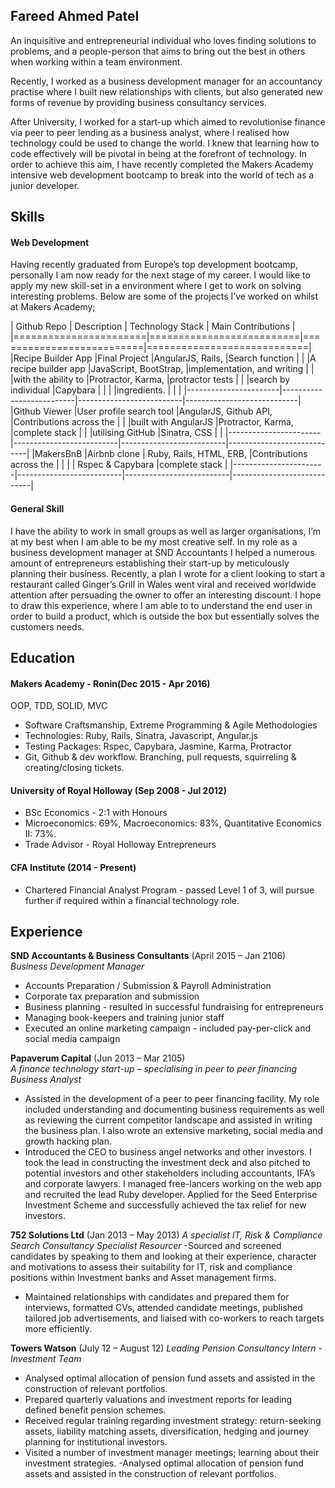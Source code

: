 ## Fareed Ahmed Patel

An inquisitive and entrepreneurial individual who loves finding solutions to problems, and a people-person that aims to bring out the best in others when working within a team environment.

Recently, I worked as a business development manager for an accountancy practise where I built new relationships with clients, but also generated new forms of revenue by providing business consultancy services.

After University, I worked for a start-up which aimed to revolutionise finance via peer to peer lending as a business analyst, where I realised how technology could be used to change the world. I knew that learning how to code effectively will be pivotal in being at the forefront of technology. In order to achieve this aim, I have recently completed the Makers Academy intensive web development bootcamp to break into the world of tech as a junior developer.

## Skills

#### Web Development

Having recently graduated from Europe’s top development bootcamp, personally I am now ready for the next stage of my career. I would like to apply my new skill-set in a environment where I get to work on solving interesting problems. Below are some of the projects I’ve worked on whilst at Makers Academy;

| Github Repo           | Description              | Technology Stack         | Main Contributions         |
|=======================|==========================|==========================|============================|
|Recipe Builder App     |Final Project 			   |AngularJS, Rails,         |Search function             |
|						|A recipe builder app      |JavaScript, BootStrap,    |implementation, and writing |
|						|with the ability to       |Protractor, Karma,		  |protractor tests            |
|						|search by individual      |Capybara				  |							   |
|						|ingredients.              |						  |							   |
|-----------------------|--------------------------|--------------------------|----------------------------|
|Github Viewer          |User profile search tool  |AngularJS, Github API,    |Contributions across the    |
|                       |built with AngularJS      |Protractor, Karma,        |complete stack              |
|                       |utilising GitHub          |Sinatra, CSS              |                            |
|-----------------------|--------------------------|--------------------------|----------------------------|
|MakersBnB              |Airbnb clone              | Ruby, Rails, HTML, ERB,  |Contributions across the    |
|                       |						   | Rspec & Capybara         |complete stack              | 
|-----------------------|--------------------------|--------------------------|----------------------------|


#### General Skill

I have the ability to work in small groups as well as larger organisations, I’m at my best when I am able to be my most creative self. In my role as a business development manager at SND Accountants I helped a numerous amount of entrepreneurs establishing their start-up by meticulously planning their business. Recently, a plan I wrote for a client looking to start a restaurant called Ginger’s Grill in Wales went viral and received worldwide attention after persuading the owner to offer an interesting discount. I hope to draw this experience, where I am able to to understand the end user in order to build a product, which is outside the box but essentially solves the customers needs. 

## Education

#### Makers Academy  - Ronin(Dec 2015 - Apr 2016)

OOP, TDD, SOLID, MVC
- Software Craftsmanship, Extreme Programming & Agile Methodologies
- Technologies: Ruby, Rails, Sinatra, Javascript, Angular.js
- Testing Packages: Rspec, Capybara, Jasmine, Karma, Protractor
- Git, Github & dev workflow. Branching, pull requests, squirreling & creating/closing tickets.

#### University of Royal Holloway (Sep 2008 - Jul 2012)

- BSc Economics - 2:1 with Honours
- Microeconomics: 69%, Macroeconomics: 83%, Quantitative Economics II: 73%.
- Trade Advisor - Royal Holloway Entrepreneurs

#### CFA Institute  (2014 - Present)
- Chartered Financial Analyst Program - passed Level 1 of 3, will pursue further if required within a financial technology role.


## Experience

**SND Accountants & Business Consultants** (April 2015 – Jan 2106)    
*Business Development Manager*
 - Accounts Preparation / Submission & Payroll Administration
 - Corporate tax preparation and submission
 - Business planning - resulted in successful fundraising for entrepreneurs
 - Managing book-keepers and training junior staff
 - Executed an online marketing campaign - included pay-per-click and social media campaign 

**Papaverum Capital** (Jun 2013 – Mar 2105)   
*A finance technology start-up – specialising in peer to peer financing*
*Business Analyst*  
- Assisted in the development of a peer to peer financing facility.  My role included understanding and documenting business requirements as well as reviewing the current competitor landscape and assisted in writing the business plan. I also wrote an extensive marketing, social media and growth hacking plan. 
- Introduced the CEO to business angel networks and other investors. I took the lead in constructing the investment deck and also pitched to potential investors and other stakeholders including accountants, IFA’s and corporate lawyers. I managed free-lancers working on the web app and recruited the lead Ruby developer. Applied for the Seed Enterprise Investment Scheme and successfully achieved the tax relief for new investors. 

**752 Solutions Ltd** (Jan 2013 – May 2013)
*A specialist IT, Risk & Compliance Search Consultancy*
*Specialist Resourcer*
-Sourced and screened candidates by speaking to them and looking at their experience, character and motivations to assess their suitability for IT, risk and compliance positions within Investment banks and Asset management firms.
- Maintained relationships with candidates and prepared them for interviews, formatted CVs, attended candidate meetings, published tailored job advertisements, and liaised with co-workers to reach targets more efficiently.

**Towers Watson** (July 12 – August 12) 
*Leading Pension Consultancy*
*Intern - Investment Team*
- Analysed optimal allocation of pension fund assets and assisted in the construction of relevant portfolios.
- Prepared quarterly valuations and investment reports for leading defined benefit pension schemes.
- Received regular training regarding investment strategy: return-seeking assets, liability matching     assets, diversification, hedging and journey planning for institutional investors.
- Visited a number of investment manager meetings; learning about their investment strategies.
-Analysed optimal allocation of pension fund assets and assisted in the construction of relevant portfolios.



